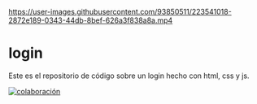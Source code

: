 https://user-images.githubusercontent.com/93850511/223541018-2872e189-0343-44db-8bef-626a3f838a8a.mp4

# login

Este es el repositorio de código sobre un login hecho con html, css y js.

[![colaboración](https://img.shields.io/static/v1?label=&message=VER%20SITIO&color=cyan&logo=teach&logoColor=white&style=for-the-badge)](https://kamblack66.github.io/login/)
